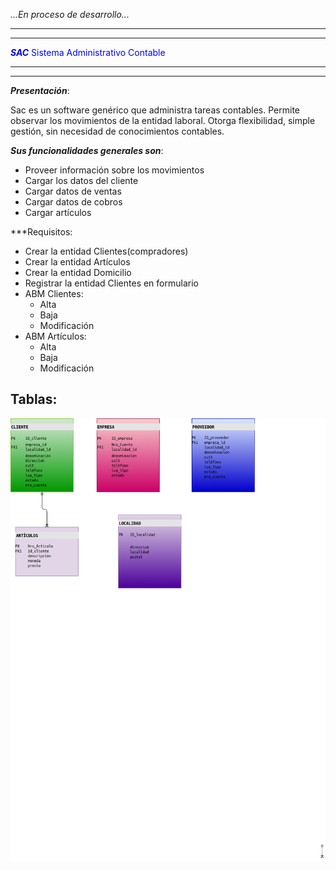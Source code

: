 _...En proceso de desarrollo..._

***
***

<span style="color:blue"> ***SAC*** Sistema Administrativo Contable </span>

***
***

***Presentación***:
 
 Sac es un software genérico que administra tareas contables. 
 Permite observar los movimientos de la entidad laboral.
 Otorga flexibilidad, simple gestión, sin necesidad de conocimientos contables.
 

***Sus funcionalidades generales son***:
 
- Proveer información sobre los movimientos
- Cargar los datos del cliente
- Cargar datos de ventas
- Cargar datos de cobros
- Cargar artículos

***Requisitos:

- Crear la entidad Clientes(compradores)
- Crear la entidad Artículos
- Crear la entidad Domicilio
- Registrar la entidad Clientes en formulario
- ABM Clientes:
   * Alta
   * Baja
   * Modificación
- ABM Artículos:
   * Alta
   * Baja
   * Modificación


## Tablas:

![Esquema Base de datos](tablas.png)



